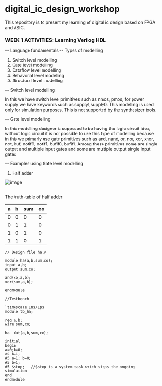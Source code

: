 # digital_ic_design_workshop
This repository is to present my learning of digital ic  design based on FPGA and ASIC. 

### WEEK 1 ACTIVITIES: Learning Verilog HDL
-- Language fundamentals
-- Types of modelling
<ol>
  <li>Switch level modelling</li>
    <li>Gate level modelling</li>
    <li>Dataflow level modelling</li>
    <li>Behavorial level modelling</li>
    <li>Structural level modelling</li>
</ol>

-- Switch level modelling
<p allign="justify">In this we have switch level primitives such as nmos, pmos, for power supply we have keywords such as supply1,supply0. This modelling is used only for simulation purposes. This is not supported by the synthesizer tools.</p> 

-- Gate level modelling
<p allign="justify">In this modelling designer is supposed to be having the logic circuit idea, without logic circuit it is not possible to use this type of modelling because in this we primarly use gate primitives
such as and, nand, or, nor, xor, xnor, not, buf, notif0, notif1, bufif0, bufif1. Among these primitives some are single output and multiple input gates and some are multiple output single input gates</p>

-- Examples using Gate level modelling

1. Half adder

![image](https://github.com/ASHREDD/digital_ic_design_workshop/assets/168950588/f26f9e3d-3ba6-4e01-9668-d4a65eec3619)

<br>The truth-table of Half adder<br>

|a|b|sum|co|
|-|-|---|--|
|0|0|0|0|
|0|1|1|0|
|1|0|1|0|
|1|1|0|1|

```
// Design file ha.v

module ha(a,b,sum,co);
input a,b;
output sum,co;

and(co,a,b);
xor(sum,a,b);

endmodule

//Testbench

`timescale 1ns/1ps
module tb_ha;

reg a,b;
wire sum,co;

ha  dut(a,b,sum,co);

initial
begin
a=0;b=0;
#5 b=1;
#5 a=1; b=0;
#5 b=1;
#5 $stop;   //$stop is a system task which stops the ongoing simulation
end
endmodule
```


